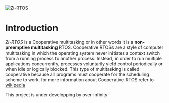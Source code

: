 ![Zi-RTOS](https://github.com/over-infinity/Zi-RTOS/blob/main/images/Zi.png)

# Introduction

<i>Zi-RTOS</i> is a Cooperative multitasking or in other words it is a <b> non-preemptive multitasking </b> RTOS. Cooperative RTOSs are a style of computer multitasking in which the operating system never initiates a context switch from a running process to another process. Instead, in order to run multiple applications concurrently, processes voluntarily yield control periodically or when idle or logically blocked. This type of multitasking is called cooperative because all programs must cooperate for the scheduling scheme to work. for more information about Cooperative-RTOS refer to [wikipedia](https://en.wikipedia.org/wiki/Cooperative_multitasking)

This project is under developping by over-infinity
